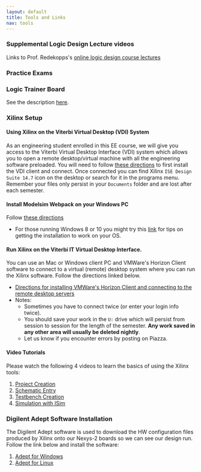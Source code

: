 ```yaml
---
layout: default
title: Tools and Links
nav: tools
---
```


### Supplemental Logic Design Lecture videos
Links to Prof. Redekopps's [online logic design course lectures](https://marksee101.appspot.com/)

### Practice Exams

### Logic Trainer Board
See the description [here](http://ee.usc.edu/~redekopp/ee101/LogicTrainerUserManual.pdf).

### Xilinx Setup

#### Using Xilinx on the Viterbi Virtual Desktop (VDI) System
As an engineering student enrolled in this EE course, we will give you access to the Viterbi Virtual Desktop Interface (VDI) system which allows you to open a remote desktop/virtual machine with all the engineering software preloaded.  You will need to follow [these directions](http://viterbi.usc.edu/assets/195/94372.pdf) to first install the VDI client and connect.  Once connected you can find Xilinx `ISE Design Suite 14.7` icon on the desktop or search for it in the programs menu.  Remember your files only persist in your `Documents` folder and are lost after each semester.
 
#### Install Modelsim Webpack on your Windows PC 
Follow [these directions](http://ee.usc.edu/~redekopp/ee209/Xilinx14_7Install_2015.pdf)

  - For those running Windows 8 or 10 you might try this [link](http://www.eevblog.com/forum/microcontrollers/guide-getting-xilinx-ise-to-work-with-windows-8-64-bit/) for tips on getting the installation to work on your OS.

#### Run Xilinx on the Viterbi IT Virtual Desktop Interface.
You can use an Mac or Windows client PC and VMWare's Horizon Client software to connect to a virtual (remote) desktop system where you can run the Xilinx software.  Follow the directions linked below.

  - [Directions for installing VMWare's Horizon Client and connecting to the remote desktop servers](http://viterbi.usc.edu/assets/195/94372.pdf)
  - Notes:
    + Sometimes you have to connect twice (or enter your login info twice).
    + You should save your work in the `U:` drive which will persist from session to session for the length of the semester.  **Any work saved in any other area will usually be deleted nightly**.
    + Let us know if you encounter errors by posting on Piazza.    
    
#### Video Tutorials
Please watch the following 4 videos to learn the basics of using the Xilinx tools:

  1. [Project Creation](http://ee.usc.edu/~redekopp/Streaming/ee101_xilinx13_project_creation/ee101_xilinx13_project_creation.html)
  1. [Schematic Entry](http://ee.usc.edu/~redekopp/Streaming/ee101_xilinx13_schematic_entry/ee101_xilinx13_schematic_entry.html)
  1. [Testbench Creation](http://ee.usc.edu/~redekopp/Streaming/ee101_xilinx13_tb_entry/ee101_xilinx13_tb_entry.html)
  1. [Simulation with ISim](http://ee.usc.edu/~redekopp/Streaming/ee101_xilinx13_isim/ee101_xilinx13_isim.html)
  
### Digilent Adept Software Installation
The Digilent Adept software is used to download the HW configuration files produced by Xilinx onto our Nexys-2 boards so we can see our design run.  Follow the link below and install the software:

  1. [Adept for Windows](http://www.digilentinc.com/Data/Products/adept2/digilent.adept.system_v2.16.1.exe)
  1. [Adept for Linux](http://www.digilentinc.com/Products/Detail.cfm?Prod=ADEPT2)


